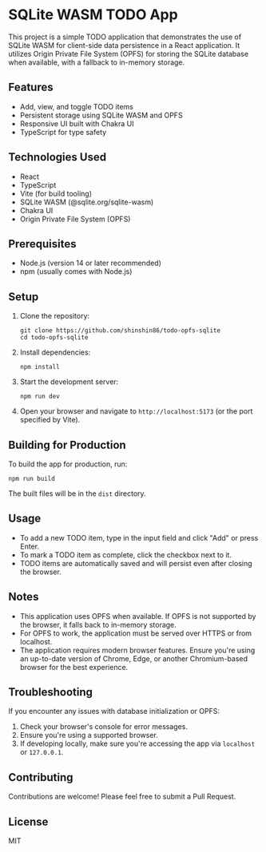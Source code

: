 # SQLite WASM TODO App

This project is a simple TODO application that demonstrates the use of SQLite WASM for client-side data persistence in a React application. It utilizes Origin Private File System (OPFS) for storing the SQLite database when available, with a fallback to in-memory storage.

## Features

- Add, view, and toggle TODO items
- Persistent storage using SQLite WASM and OPFS
- Responsive UI built with Chakra UI
- TypeScript for type safety

## Technologies Used

- React
- TypeScript
- Vite (for build tooling)
- SQLite WASM (@sqlite.org/sqlite-wasm)
- Chakra UI
- Origin Private File System (OPFS)

## Prerequisites

- Node.js (version 14 or later recommended)
- npm (usually comes with Node.js)

## Setup

1. Clone the repository:
   ```
   git clone https://github.com/shinshin86/todo-opfs-sqlite
   cd todo-opfs-sqlite
   ```

2. Install dependencies:
   ```
   npm install
   ```

3. Start the development server:
   ```
   npm run dev
   ```

4. Open your browser and navigate to `http://localhost:5173` (or the port specified by Vite).

## Building for Production

To build the app for production, run:

```
npm run build
```

The built files will be in the `dist` directory.

## Usage

- To add a new TODO item, type in the input field and click "Add" or press Enter.
- To mark a TODO item as complete, click the checkbox next to it.
- TODO items are automatically saved and will persist even after closing the browser.

## Notes

- This application uses OPFS when available. If OPFS is not supported by the browser, it falls back to in-memory storage.
- For OPFS to work, the application must be served over HTTPS or from localhost.
- The application requires modern browser features. Ensure you're using an up-to-date version of Chrome, Edge, or another Chromium-based browser for the best experience.

## Troubleshooting

If you encounter any issues with database initialization or OPFS:

1. Check your browser's console for error messages.
2. Ensure you're using a supported browser.
3. If developing locally, make sure you're accessing the app via `localhost` or `127.0.0.1`.

## Contributing

Contributions are welcome! Please feel free to submit a Pull Request.

## License

MIT